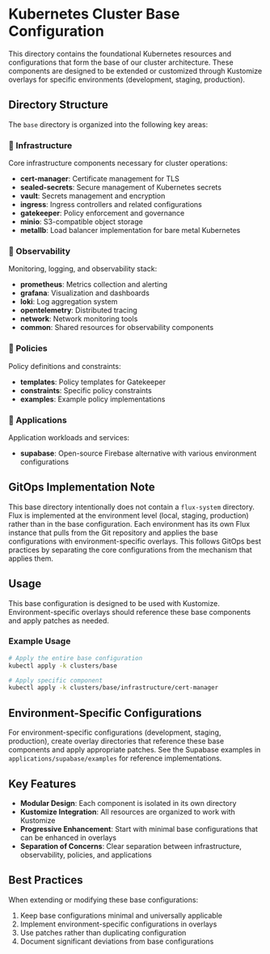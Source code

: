 # Kubernetes Cluster Base Configuration

This directory contains the foundational Kubernetes resources and configurations that form the base of our cluster architecture. These components are designed to be extended or customized through Kustomize overlays for specific environments (development, staging, production).

## Directory Structure

The `base` directory is organized into the following key areas:

### 📂 Infrastructure

Core infrastructure components necessary for cluster operations:

- **cert-manager**: Certificate management for TLS
- **sealed-secrets**: Secure management of Kubernetes secrets
- **vault**: Secrets management and encryption
- **ingress**: Ingress controllers and related configurations
- **gatekeeper**: Policy enforcement and governance
- **minio**: S3-compatible object storage
- **metallb**: Load balancer implementation for bare metal Kubernetes

### 📂 Observability

Monitoring, logging, and observability stack:

- **prometheus**: Metrics collection and alerting
- **grafana**: Visualization and dashboards
- **loki**: Log aggregation system
- **opentelemetry**: Distributed tracing
- **network**: Network monitoring tools
- **common**: Shared resources for observability components

### 📂 Policies

Policy definitions and constraints:

- **templates**: Policy templates for Gatekeeper
- **constraints**: Specific policy constraints
- **examples**: Example policy implementations

### 📂 Applications

Application workloads and services:

- **supabase**: Open-source Firebase alternative with various environment configurations

## GitOps Implementation Note

This base directory intentionally does not contain a `flux-system` directory. Flux is implemented at the environment level (local, staging, production) rather than in the base configuration. Each environment has its own Flux instance that pulls from the Git repository and applies the base configurations with environment-specific overlays. This follows GitOps best practices by separating the core configurations from the mechanism that applies them.

## Usage

This base configuration is designed to be used with Kustomize. Environment-specific overlays should reference these base components and apply patches as needed.

### Example Usage

```bash
# Apply the entire base configuration
kubectl apply -k clusters/base

# Apply specific component
kubectl apply -k clusters/base/infrastructure/cert-manager
```

## Environment-Specific Configurations

For environment-specific configurations (development, staging, production), create overlay directories that reference these base components and apply appropriate patches. See the Supabase examples in `applications/supabase/examples` for reference implementations.

## Key Features

- **Modular Design**: Each component is isolated in its own directory
- **Kustomize Integration**: All resources are organized to work with Kustomize
- **Progressive Enhancement**: Start with minimal base configurations that can be enhanced in overlays
- **Separation of Concerns**: Clear separation between infrastructure, observability, policies, and applications

## Best Practices

When extending or modifying these base configurations:

1. Keep base configurations minimal and universally applicable
2. Implement environment-specific configurations in overlays
3. Use patches rather than duplicating configuration
4. Document significant deviations from base configurations
